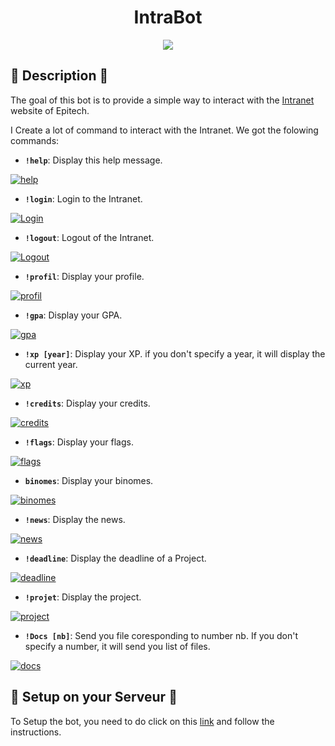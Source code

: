<div align="center">
    <h1>IntraBot</h1>
    <a href="https://discord.com/api/oauth2/authorize?client_id=821504876675727411&permissions=8&scope=bot" target="_blank"><img src="https://img.shields.io/badge/-Bot-grey.svg?&style=for-the-badge&logo=discord&logoColor=white"/></a>
    
</div>

## :notebook: Description :notebook:

The goal of this bot is to provide a simple way to interact with the [Intranet](https://intra.epitech.eu) website of Epitech.

I Create a lot of command to interact with the Intranet.
We got the folowing commands:

* **`!help`**: Display this help message.

<a href="https://i.imgur.com/TWjOwzG.png"><img src="https://i.imgur.com/TWjOwzG.png" title="help" /></a>

* **`!login`**: Login to the Intranet.

<a href="https://i.imgur.com/9HDkG0k.png"><img src="https://i.imgur.com/9HDkG0k.png" title="Login" /></a>

* **`!logout`**: Logout of the Intranet.

<a href="https://i.imgur.com/aP6zTVQ.png"><img src="https://i.imgur.com/aP6zTVQ.png" title="Logout" /></a>

* **`!profil`**: Display your profile.

<a href="https://i.imgur.com/kim34xO.png"><img src="https://i.imgur.com/kim34xO.png" title="profil" /></a>

* **`!gpa`**: Display your GPA.

<a href="https://i.imgur.com/r1nYlMy.png"><img src="https://i.imgur.com/r1nYlMy.png" title="gpa" /></a>

* **`!xp [year]`**: Display your XP. if you don't specify a year, it will display the current year.

<a href="https://i.imgur.com/FWjzqp8.png"><img src="https://i.imgur.com/FWjzqp8.png" title="xp" /></a>


* **`!credits`**: Display your credits.

<a href="https://i.imgur.com/2kfKYkg.png"><img src="https://i.imgur.com/2kfKYkg.png" title="credits" /></a>

* **`!flags`**: Display your flags.

<a href="https://i.imgur.com/48HKbsR.png"><img src="https://i.imgur.com/48HKbsR.png" title="flags" /></a>

* **`binomes`**: Display your binomes.

<a href="https://i.imgur.com/uj4O09H.png"><img src="https://i.imgur.com/uj4O09H.png" title="binomes" /></a>

* **`!news`**: Display the news.

<a href="https://i.imgur.com/ANJeTRu.png"><img src="https://i.imgur.com/ANJeTRu.png" title="news" /></a>

* **`!deadline`**: Display the deadline of a Project.

<a href="https://i.imgur.com/R7Kwz7o.png"><img src="https://i.imgur.com/R7Kwz7o.png" title="deadline" /></a>

* **`!projet`**: Display the project.

<a href="https://i.imgur.com/FQVn6Js.png"><img src="https://i.imgur.com/FQVn6Js.png" title="project" /></a>

* **`!Docs [nb]`**: Send you file coresponding to number nb. If you don't specify a number, it will send you list of files.

<a href="https://i.imgur.com/FUpShFq.png"><img src="https://i.imgur.com/FUpShFq.png" title="docs" /></a>

## :electric_plug:	Setup on your Serveur :electric_plug:

To Setup the bot, you need to do click on this <a href="https://discord.com/api/oauth2/authorize?client_id=821504876675727411&permissions=8&scope=bot">link</a> and follow the instructions.

